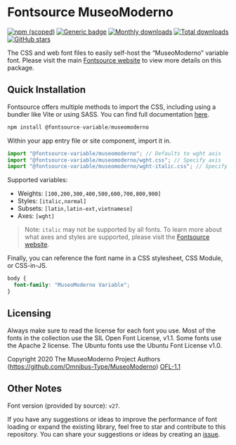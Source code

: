 # Fontsource MuseoModerno

[![npm (scoped)](https://img.shields.io/npm/v/@fontsource-variable/museomoderno?color=brightgreen)](https://www.npmjs.com/package/@fontsource-variable/museomoderno) [![Generic badge](https://img.shields.io/badge/fontsource-passing-brightgreen)](https://github.com/fontsource/fontsource) [![Monthly downloads](https://badgen.net/npm/dm/@fontsource-variable/museomoderno)](https://github.com/fontsource/fontsource) [![Total downloads](https://badgen.net/npm/dt/@fontsource-variable/museomoderno)](https://github.com/fontsource/fontsource) [![GitHub stars](https://img.shields.io/github/stars/fontsource/fontsource.svg?style=social&label=Star)](https://github.com/fontsource/fontsource/stargazers)

The CSS and web font files to easily self-host the “MuseoModerno” variable font. Please visit the main [Fontsource website](https://fontsource.org/fonts/museomoderno) to view more details on this package.

## Quick Installation

Fontsource offers multiple methods to import the CSS, including using a bundler like Vite or using SASS. You can find full documentation [here](https://fontsource.org/docs/getting-started/introduction).

```javascript
npm install @fontsource-variable/museomoderno
```

Within your app entry file or site component, import it in.

```javascript
import "@fontsource-variable/museomoderno"; // Defaults to wght axis
import "@fontsource-variable/museomoderno/wght.css"; // Specify axis
import "@fontsource-variable/museomoderno/wght-italic.css"; // Specify axis and style
```

Supported variables:
- Weights: `[100,200,300,400,500,600,700,800,900]`
- Styles: `[italic,normal]`
- Subsets: `[latin,latin-ext,vietnamese]`
- Axes: `[wght]`

> Note: `italic` may not be supported by all fonts. To learn more about what axes and styles are supported, please visit the [Fontsource website](https://fontsource.org/fonts/museomoderno).

Finally, you can reference the font name in a CSS stylesheet, CSS Module, or CSS-in-JS.

```css
body {
  font-family: "MuseoModerno Variable";
}
```

## Licensing
Always make sure to read the license for each font you use. Most of the fonts in the collection use the SIL Open Font License, v1.1. Some fonts use the Apache 2 license. The Ubuntu fonts use the Ubuntu Font License v1.0.

Copyright 2020 The MuseoModerno Project Authors (https://github.com/Omnibus-Type/MuseoModerno)
[OFL-1.1](https://openfontlicense.org)

## Other Notes
Font version (provided by source): `v27`.

If you have any suggestions or ideas to improve the performance of font loading or expand the existing library, feel free to star and contribute to this repository. You can share your suggestions or ideas by creating an [issue](https://github.com/fontsource/fontsource/issues).